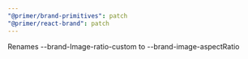 ```yaml
---
"@primer/brand-primitives": patch
"@primer/react-brand": patch
---
```


Renames --brand-Image-ratio-custom to --brand-image-aspectRatio
